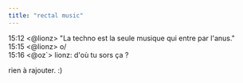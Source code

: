 ```yaml
---
title: "rectal music"
---
```


15:12 <@lionz> "La techno est la seule musique qui entre par l'anus."  
15:15 <@lionz> o/  
15:16 <@oz`> lionz: d'où tu sors ça ?

rien à rajouter. :)

